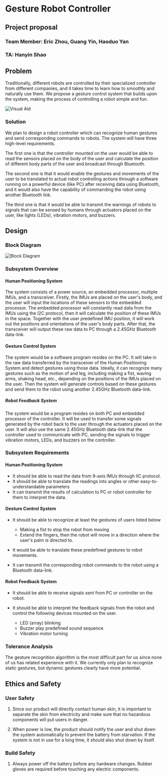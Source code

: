 # **Gesture Robot Controller**

## **Project proposal**
### **Team Member: Eric Zhou, Guang Yin, Haoduo Yan**
### **TA: Hanyin Shao**
## **Problem**

Traditionally, different robots are controlled by their specialized controller from different companies, and it takes time to learn how to smoothly and naturally use them. We propose a gesture control system that builds upon the system, making the process of controlling a robot simple and fun.

![Visual Aid](visual_aid.png)

### **Solution**

We plan to design a robot controller which can recognize human gestures and send corresponding commands to robots. The system will have three high-level requirements.

The first one is that the controller mounted on the user would be able to read the sensors placed on the body of the user and calculate the position of different body parts of the user and broadcast through Bluetooth.

The second one is that it would enable the gestures and movements of the user to be translated to actual robot controlling actions through a software running on a powerful device (like PC) after receiving data using Bluetooth, and it would also have the capability of commanding the robot using another Bluetooth link.

The third one is that it would be able to transmit the warnings of robots to signals that can be sensed by humans through actuators placed on the user, like lights (LEDs), vibration motors, and buzzers.

## **Design**

### **Block Diagram**

![Block Diagram](block_diagram.png)

### **Subsystem Overview**

#### **Human Positioning System**

The system consists of a power source, an embedded processor, multiple IMUs, and a transceiver. Firstly, the IMUs are placed on the user's body, and the user will input the locations of these sensors to the embedded processor. The embedded processor will constantly read data from the IMUs using the I2C protocol, then it will calculate the position of these IMUs in the space. Together with the user predefined IMU position, it will work out the positions and orientations of the user's body parts. After that, the transceiver will output these raw data to PC through a 2.45GHz Bluetooth data-link.

#### **Gesture Control System**

The system would be a software program resides on the PC. It will take in the raw data transferred by the transceiver of the Human Positioning System and detect gestures using those data. Ideally, it can recognize many gestures such as the motion of and leg, including making a fist, waving arms, shaking head, etc., depending on the positions of the IMUs placed on the user. Then the system will generate controls based on these gestures and send them to the robot using another 2.45GHz Bluetooth data-link.

##### **Robot Feedback System**

The system would be a program resides on both PC and embedded processor of the controller. It will be used to transfer some signals generated by the robot back to the user through the actuators placed on the user. It will also use the same 2.45GHz Bluetooth data-link that the controller used to communicate with PC, sending the signals to trigger vibration motors, LEDs, and buzzers on the controller.

### **Subsystem Requirements**

#### **Human Positioning System**

- It should be able to read the data from 9-axis IMUs through IIC protocol.
- It should be able to translate the readings into angles or other easy-to-understandable parameters
- It can transmit the results of calculation to PC or robot controller for them to interpret the data.

#### **Gesture Control System**

- It should be able to recognize at least the gestures of users listed below

  - Making a fist to stop the robot from moving
  - Extend the fingers, then the robot will move in a direction where the user's palm is directed to.

- It would be able to translate these predefined gestures to robot movements.
- It can transmit the corresponding robot commands to the robot using a Bluetooth data-link.

#### **Robot Feedback System**

- It should be able to receive signals sent from PC or controller on the robot.
- It should be able to interpret the feedback signals from the robot and control the following devices mounted on the user.

  - LED (array) blinking
  - Buzzer play predefined sound sequence
  - Vibration motor turning

### **Tolerance Analysis**

The gesture recognition algorithm is the most difficult part for us since none of us has related experience with it. We currently only plan to recognize static gestures, but dynamic gestures clearly have more potential.

## **Ethics and Safety**

### User Safety

1. Since our product will directly contact human skin, it is important to separate the skin from electricity and make sure that no hazardous components will put users in danger.

2. When power is low, the product should notify the user and shut down the system automatically to prevent the battery from starvation. If the system is not in use for a long time, it should also shut down by itself.

### Build Safety

1. Always power off the battery before any hardware changes. Rubber gloves are required before touching any electric components.

